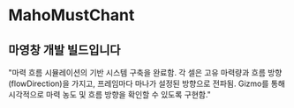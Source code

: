 # MahoMustChant

## 마영창 개발 빌드입니다
"마력 흐름 시뮬레이션의 기반 시스템 구축을 완료함. 각 셀은 고유 마력량과 흐름 방향(flowDirection)을 가지고, 프레임마다 마나가 설정된 방향으로 전파됨. Gizmo를 통해 시각적으로 마력 농도 및 흐름 방향을 확인할 수 있도록 구현함."
